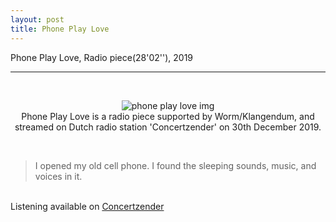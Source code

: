 ```yaml
---
layout: post
title: Phone Play Love
---
```


Phone Play Love, Radio piece(28'02''), 2019

***

<br/>
<div>
<p align="middle">
<img class="img_vertical" src="http://drive.google.com/uc?export=view&id=1FrA6O_nC4tk-_C90Sg53S5Xi1tIl5AvJ" alt="phone play love img" title="phone play love img"/>
<br/>
Phone Play Love is a radio piece supported by Worm/Klangendum, and streamed on Dutch radio station 'Concertzender' on 30th December 2019.
</p>
</div>
<br/>

>I opened my old cell phone. I found the sleeping sounds, music, and voices in it.

<br/>
Listening available on <a href="https://www.concertzender.nl/programma/dr_klangendum_536802/" target="blank">Concertzender</a>

<br/><br/><br/>
